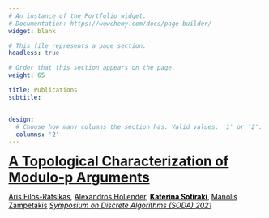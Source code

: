 ```yaml
---
# An instance of the Portfolio widget.
# Documentation: https://wowchemy.com/docs/page-builder/
widget: blank

# This file represents a page section.
headless: true

# Order that this section appears on the page.
weight: 65

title: Publications
subtitle: 


design:
  # Choose how many columns the section has. Valid values: '1' or '2'.
  columns: '2'
---
```


<a href="https://arxiv.org/abs/2003.11974" style="font-size:20pt; font-weight:bold">
    A Topological Characterization of Modulo-p Arguments </a>
<p> <a href="https://mzampet.com" style="color:black">Aris Filos-Ratsikas</a>, <a href="https://mzampet.com"style="color:black">Alexandros Hollender</a>, <a href="https://mzampet.com" style="font-weight:bold; color:black">Katerina Sotiraki</a>, <a href="https://mzampet.com" style="color:black">Manolis Zampetakis</a>
<a href="https://www.siam.org/conferences/cm/conference/soda21" style="font-style:italic; color:black">Symposium on Discrete Algorithms (SODA) 2021</a>
